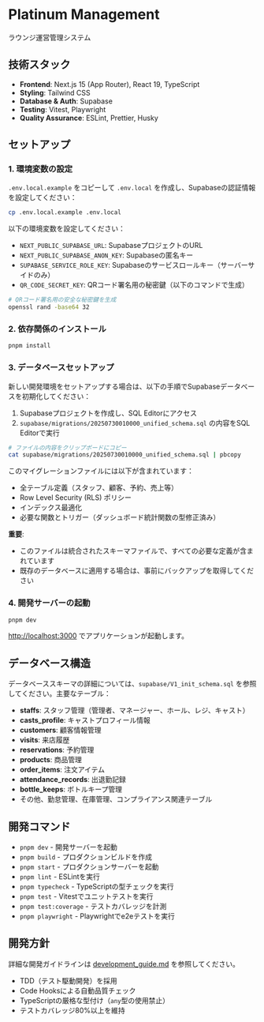 # Platinum Management

ラウンジ運営管理システム

## 技術スタック

- **Frontend**: Next.js 15 (App Router), React 19, TypeScript
- **Styling**: Tailwind CSS
- **Database & Auth**: Supabase
- **Testing**: Vitest, Playwright
- **Quality Assurance**: ESLint, Prettier, Husky

## セットアップ

### 1. 環境変数の設定

`.env.local.example` をコピーして `.env.local` を作成し、Supabaseの認証情報を設定してください：

```bash
cp .env.local.example .env.local
```

以下の環境変数を設定してください：
- `NEXT_PUBLIC_SUPABASE_URL`: SupabaseプロジェクトのURL
- `NEXT_PUBLIC_SUPABASE_ANON_KEY`: Supabaseの匿名キー
- `SUPABASE_SERVICE_ROLE_KEY`: Supabaseのサービスロールキー（サーバーサイドのみ）
- `QR_CODE_SECRET_KEY`: QRコード署名用の秘密鍵（以下のコマンドで生成）

```bash
# QRコード署名用の安全な秘密鍵を生成
openssl rand -base64 32
```

### 2. 依存関係のインストール

```bash
pnpm install
```

### 3. データベースセットアップ

新しい開発環境をセットアップする場合は、以下の手順でSupabaseデータベースを初期化してください：

1. Supabaseプロジェクトを作成し、SQL Editorにアクセス
2. `supabase/migrations/20250730010000_unified_schema.sql` の内容をSQL Editorで実行

```bash
# ファイルの内容をクリップボードにコピー
cat supabase/migrations/20250730010000_unified_schema.sql | pbcopy
```

このマイグレーションファイルには以下が含まれています：
- 全テーブル定義（スタッフ、顧客、予約、売上等）
- Row Level Security (RLS) ポリシー
- インデックス最適化
- 必要な関数とトリガー（ダッシュボード統計関数の型修正済み）

**重要**: 
- このファイルは統合されたスキーマファイルで、すべての必要な定義が含まれています
- 既存のデータベースに適用する場合は、事前にバックアップを取得してください

### 4. 開発サーバーの起動

```bash
pnpm dev
```

[http://localhost:3000](http://localhost:3000) でアプリケーションが起動します。

## データベース構造

データベーススキーマの詳細については、`supabase/V1_init_schema.sql` を参照してください。主要なテーブル：

- **staffs**: スタッフ管理（管理者、マネージャー、ホール、レジ、キャスト）
- **casts_profile**: キャストプロフィール情報
- **customers**: 顧客情報管理
- **visits**: 来店履歴
- **reservations**: 予約管理
- **products**: 商品管理
- **order_items**: 注文アイテム
- **attendance_records**: 出退勤記録
- **bottle_keeps**: ボトルキープ管理
- その他、勤怠管理、在庫管理、コンプライアンス関連テーブル

## 開発コマンド

- `pnpm dev` - 開発サーバーを起動
- `pnpm build` - プロダクションビルドを作成
- `pnpm start` - プロダクションサーバーを起動
- `pnpm lint` - ESLintを実行
- `pnpm typecheck` - TypeScriptの型チェックを実行
- `pnpm test` - Vitestでユニットテストを実行
- `pnpm test:coverage` - テストカバレッジを計測
- `pnpm playwright` - Playwrightでe2eテストを実行

## 開発方針

詳細な開発ガイドラインは [development_guide.md](./development_guide.md) を参照してください。

- TDD（テスト駆動開発）を採用
- Code Hooksによる自動品質チェック
- TypeScriptの厳格な型付け（`any`型の使用禁止）
- テストカバレッジ80%以上を維持